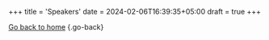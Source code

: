 +++
title = 'Speakers'
date = 2024-02-06T16:39:35+05:00
draft = true
+++


[Go back to home](/shop/)
{.go-back}